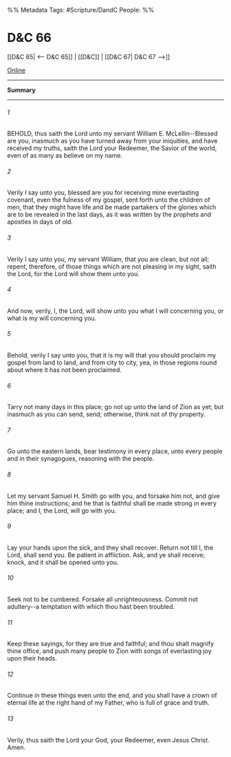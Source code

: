 %% Metadata
Tags: #Scripture/DandC
People: 
%%
# D&C 66
[[D&C 65| <-- D&C 65]] | [[D&C]] | [[D&C 67| D&C 67 -->]]

[Online](https://churchofjesuschrist.org/study/scriptures/dc-testament/dc/66?lang=eng)

---
__Summary__



---
###### 1
BEHOLD, thus saith the Lord unto my servant William E. McLellin--Blessed are you, inasmuch as you have turned away from your iniquities, and have received my truths, saith the Lord your Redeemer, the Savior of the world, even of as many as believe on my name.
###### 2
Verily I say unto you, blessed are you for receiving mine everlasting covenant, even the fulness of my gospel, sent forth unto the children of men, that they might have life and be made partakers of the glories which are to be revealed in the last days, as it was written by the prophets and apostles in days of old.
###### 3
Verily I say unto you, my servant William, that you are clean, but not all; repent, therefore, of those things which are not pleasing in my sight, saith the Lord, for the Lord will show them unto you.
###### 4
And now, verily, I, the Lord, will show unto you what I will concerning you, or what is my will concerning you.
###### 5
Behold, verily I say unto you, that it is my will that you should proclaim my gospel from land to land, and from city to city, yea, in those regions round about where it has not been proclaimed.
###### 6
Tarry not many days in this place; go not up unto the land of Zion as yet; but inasmuch as you can send, send; otherwise, think not of thy property.
###### 7
Go unto the eastern lands, bear testimony in every place, unto every people and in their synagogues, reasoning with the people.
###### 8
Let my servant Samuel H. Smith go with you, and forsake him not, and give him thine instructions; and he that is faithful shall be made strong in every place; and I, the Lord, will go with you.
###### 9
Lay your hands upon the sick, and they shall recover. Return not till I, the Lord, shall send you. Be patient in affliction. Ask, and ye shall receive; knock, and it shall be opened unto you.
###### 10
Seek not to be cumbered. Forsake all unrighteousness. Commit not adultery--a temptation with which thou hast been troubled.
###### 11
Keep these sayings, for they are true and faithful; and thou shalt magnify thine office, and push many people to Zion with songs of everlasting joy upon their heads.
###### 12
Continue in these things even unto the end, and you shall have a crown of eternal life at the right hand of my Father, who is full of grace and truth.
###### 13
Verily, thus saith the Lord your God, your Redeemer, even Jesus Christ. Amen.




